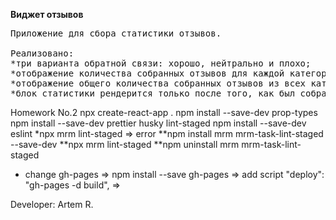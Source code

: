 <b>Виджет отзывов</b>

<pre>
Приложение для сбора статистики отзывов.    

Реализовано:
*три варианта обратной связи: хорошо, нейтрально и плохо;
*отображение количества собранных отзывов для каждой категории; 
*отображение общего количества собранных отзывов из всех категорий и процент положительных отзывов;
*блок статистики рендерится только после того, как был собран хотя бы один отзыв.
</pre>

Homework No.2 npx create-react-app . npm install --save-dev prop-types npm
install --save-dev prettier husky lint-staged npm install --save-dev eslint
\*npx mrm lint-staged => error **npm install mrm mrm-task-lint-staged --save-dev
**npx mrm lint-staged \*\*npm uninstall mrm mrm-task-lint-staged

-   change gh-pages => npm install --save gh-pages => add script "deploy":
    "gh-pages -d build", =>

Developer: Artem R.

